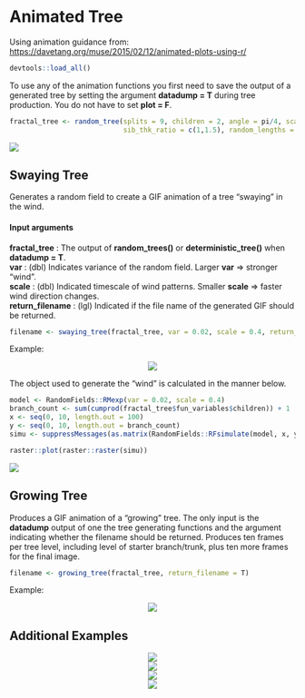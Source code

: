 Animated Tree
================

Using animation guidance from:
<https://davetang.org/muse/2015/02/12/animated-plots-using-r/>

``` r
devtools::load_all()
```

To use any of the animation functions you first need to save the output
of a generated tree by setting the argument <b>datadump = T</b> during
tree production. You do not have to set <b>plot = F</b>.

``` r
fractal_tree <- random_tree(splits = 9, children = 2, angle = pi/4, scale_angle = T, random_angles = T, sib_lgth_ratio = c(1.5,1),
                            sib_thk_ratio = c(1,1.5), random_lengths = T, angle_scale = 1.05, length_scale = 1.35, plot = T, datadump = T)
```

<img src="animated_tree_files/figure-gfm/unnamed-chunk-2-1.png" style="display: block; margin: auto;" />

## Swaying Tree

Generates a random field to create a GIF animation of a tree “swaying”
in the wind.

#### Input arguments

<b>fractal\_tree</b> : The output of <b>random\_trees()</b> or
<b>deterministic\_tree()</b> when <b>datadump = T</b>.<br> <b>var</b> :
(dbl) Indicates variance of the random field. Larger <b>var</b> =\>
stronger “wind”.<br> <b>scale</b> : (dbl) Indicated timescale of wind
patterns. Smaller <b>scale</b> =\> faster wind direction changes.<br>
<b>return\_filename</b> : (lgl) Indicated if the file name of the
generated GIF should be returned.

``` r
filename <- swaying_tree(fractal_tree, var = 0.02, scale = 0.4, return_filename = T)
```

Example:

<center>

<img src="swaying_trees/swaying_tree_2020-12-07_23:53:04_PST.gif">

</center>

The object used to generate the “wind” is calculated in the manner
below.

``` r
model <- RandomFields::RMexp(var = 0.02, scale = 0.4)
branch_count <- sum(cumprod(fractal_tree$fun_variables$children)) + 1
x <- seq(0, 10, length.out = 100)
y <- seq(0, 10, length.out = branch_count)
simu <- suppressMessages(as.matrix(RandomFields::RFsimulate(model, x, y, grid=TRUE)))

raster::plot(raster::raster(simu))
```

<img src="animated_tree_files/figure-gfm/unnamed-chunk-4-1.png" style="display: block; margin: auto;" />

## Growing Tree

Produces a GIF animation of a “growing” tree. The only input is the
<b>datadump</b> output of one the tree generating functions and the
argument indicating whether the filename should be returned. Produces
ten frames per tree level, including level of starter branch/trunk, plus
ten more frames for the final image.

``` r
filename <- growing_tree(fractal_tree, return_filename = T)
```

Example:

<center>

<img src="growing_trees/growing_tree_2020-12-07_23:53:08_PST.gif">

</center>

## Additional Examples

<center>

<img src="swaying_trees/swaying_tree_2020-12-07_23:14:52_PST.gif">

</center>

<center>

<img src="growing_trees/growing_tree_2020-12-07_23:15:38_PST.gif">

</center>

<center>

<img src="swaying_trees/swaying_tree_2020-12-07_23:20:40_PST.gif">

</center>

<center>

<img src="growing_trees/growing_tree_2020-12-07_23:21:42_PST.gif">

</center>
